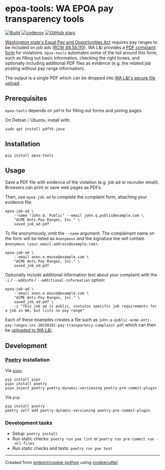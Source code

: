 # epoa-tools: WA EPOA pay transparency tools

[![Build](https://img.shields.io/github/checks-status/smkent/epoa-tools/main?label=build)][gh-actions]
[![codecov](https://codecov.io/gh/smkent/epoa-tools/branch/main/graph/badge.svg)][codecov]
[![GitHub stars](https://img.shields.io/github/stars/smkent/epoa-tools?style=social)][repo]

[Washington state's Equal Pay and Opportunities Act][li-epoa] requires pay
ranges to be included on job ads ([RCW 49.58.110][rcw]). WA L&I provides a [PDF
complaint form][li-complaint-form] for violations. `epoa-tools` automates some
of the toil around this form, such as filling out basic information, checking
the right boxes, and optionally including additional PDF files as evidence (e.g.
the related job posting without pay range information).

The output is a single PDF which can be dropped into [WA L&I's secure file
upload][li-file-upload].

## Prerequisites

`epoa-tools` depends on `pdftk` for filling out forms and joining pages.

On Debian / Ubuntu, install with:

```shell
sudo apt install pdftk-java
```

## Installation

```
pip install epoa-tools
```

## Usage

Save a PDF file with evidence of the violation (e.g. job ad or recruiter email).
Browsers can print or save web pages as PDFs.

Then, use `epoa-job-ad` to complete the complaint form, attaching your evidence
file:

```shell
epoa-job-ad \
    --name "John Q. Public" --email john.q.public@example.com \
    "ACME Anti-Pay Ranges, Inc." \
    saved_job_ad.pdf
```

To file anonymously, omit the `--name` argument. The complainant name on the
form will be listed as `Anonymous` and the signature line will contain
`Anonymous (your.email.address@example.com)`:

```shell
epoa-job-ad \
    --email anon.e.mouse@example.com \
    "ACME Anti-Pay Ranges, Inc." \
    saved_job_ad.pdf
```

Optionally include additional information text about your complaint with the
`-i` / `--addinfo` / `--additional-information` option:

```shell
epoa-job-ad \
    --email anon.e.mouse@example.com \
    "ACME Anti-Pay Ranges, Inc." \
    saved_job_ad.pdf \
    -i "This job ad is public, contains specific job requirements for a job in WA, but lists no pay range"
```

Each of these examples creates a file such as
`john-q-public-acme-anti-pay-ranges-inc-20230101-pay-transparency-complaint.pdf`
which can then be [uploaded to WA L&I][li-file-upload].

## Development

### [Poetry][poetry] installation

Via [`pipx`][pipx]:

```console
pip install pipx
pipx install poetry
pipx inject poetry poetry-dynamic-versioning poetry-pre-commit-plugin
```

Via `pip`:

```console
pip install poetry
poetry self add poetry-dynamic-versioning poetry-pre-commit-plugin
```

### Development tasks

* Setup: `poetry install`
* Run static checks: `poetry run poe lint` or
  `poetry run pre-commit run --all-files`
* Run static checks and tests: `poetry run poe test`

---

Created from [smkent/cookie-python][cookie-python] using
[cookiecutter][cookiecutter]

[codecov]: https://codecov.io/gh/smkent/epoa-tools
[cookie-python]: https://github.com/smkent/cookie-python
[cookiecutter]: https://github.com/cookiecutter/cookiecutter
[gh-actions]: https://github.com/smkent/epoa-tools/actions?query=branch%3Amain
[li-complaint-form]: https://www.lni.wa.gov/forms-publications/F700-200-000.pdf
[li-epoa]: https://www.lni.wa.gov/workers-rights/wages/equal-pay-opportunities-act/
[li-file-upload]: https://lni.app.box.com/f/81096b771d1243c0aab00fea150f8c6a
[pipx]: https://pypa.github.io/pipx/
[poetry]: https://python-poetry.org/docs/#installation
[rcw]: https://app.leg.wa.gov/RCW/default.aspx?cite=49.58.110
[repo]: https://github.com/smkent/epoa-tools
